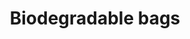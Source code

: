 ---
title: Biodegradable bags
description: "Performance Plastics Ltd is a leader in the production of biodegradable plastic bags in Mauritius. Since March 2016, we manufacture 100% BIODEGRADABLE plastic bags."
excludeFromCategory: true
products:
  - title: S3M PLAIN
    subtitle: Vest bag
    specs:
      - "Dimension: 14 x 16 inches"
      - "Gusset: 2 x 2.25 inches"
      - "Thickness: 20 microns"
  - title: S PLAIN
    subtitle: Vest bag
    specs:
      - "Dimension: 15 x 17 inches"
      - "Gusset: 2 x 2.5 inches"
      - "Thickness: 20 microns"
  - title: XL19 PLAIN
    subtitle: Vest bag
    specs:
      - "Dimension: 17.5 x 19 inches"
      - "Gusset: 2 x 3 inches"
      - "Thickness: 25 microns"
  - title: 3XL PLAIN
    subtitle: Vest bag
    specs:
      - "Dimension: 27 x 25 inches"
      - "Gusset: 2 x 5.5 inches"
      - "Thickness: 20 microns"
  - title: 10*14
    subtitle: Die cut handle bag
    specs:
      - "Dimension: 10 x 14 inches"
      - "Thickness: 60 microns"
  - title: 15*20
    subtitle: Die cut handle bag
    specs:
      - "Dimension: 15 x 20 inches"
      - "Thickness: 70 microns"
  - title: 9*12
    subtitle: Bags on roll
    specs:
      - "Dimension: 9 x 12 inches"
      - "Thickness: 14 microns"
      - "Per roll: 500pcs"
  - title: 28*42.5
    subtitle: Bags on roll
    specs:
      - "Dimension: 28 x 42.5 cms"
      - "Thickness: 14 microns"
      - "Per roll: 200pcs, 500pcs"
---